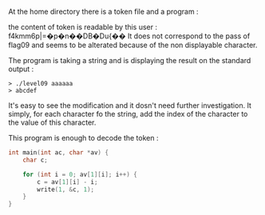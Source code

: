 At the home directory there is a token file and a program :

the content of token is readable by this user : f4kmm6p|=�p�n��DB�Du{��
It does not correspond to the pass of flag09 and seems to be alterated because of the non displayable character.

The program is taking a string and is displaying the result on the standard output :

	> ./level09 aaaaaa
	> abcdef

It's easy to see the modification and it dosn't need further investigation.
It simply, for each character fo the string, add the index of the character to the value of this character.

This program is enough to decode the token :

```c
int main(int ac, char *av) {
	char c;

	for (int i = 0; av[1][i]; i++) {
		c = av[1][i] - i;
		write(1, &c, 1);
	}
}
```
